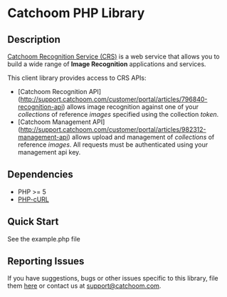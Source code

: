 # Catchoom PHP Library


## Description

[Catchoom Recognition Service (CRS)](https://crs.catchoom.com/) is a web service
that allows you to build a wide range of __Image Recognition__ applications
and services.

This client library provides access to CRS APIs:
- [Catchoom Recognition API]
(http://support.catchoom.com/customer/portal/articles/796840-recognition-api)
  allows image recognition against one of your _collections_ of reference
  _images_ specified using the collection _token_.
- [Catchoom Management API]
(http://support.catchoom.com/customer/portal/articles/982312-management-api)
  allows upload and management of _collections_ of reference _images_.
  All requests must be authenticated using your management api key.


## Dependencies

- PHP >= 5
- [PHP-cURL](http://php.net/manual/es/book.curl.php)

## Quick Start

See the example.php file

## Reporting Issues

If you have suggestions, bugs or other issues specific to this library, file
them [here](https://github.com/Catchoom/catchoom-php/issues) or contact us
at [support@catchoom.com](mailto:support@catchoom.com).
